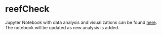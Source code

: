 # reefCheck

Jupyter Notebook with data analysis and visualizations can be found [here](https://nbviewer.org/github/jennyfolkesson/reefCheck/blob/main/Reef_Check.ipynb?flush_cache=True).
The notebook will be updated as new analysis is added.
